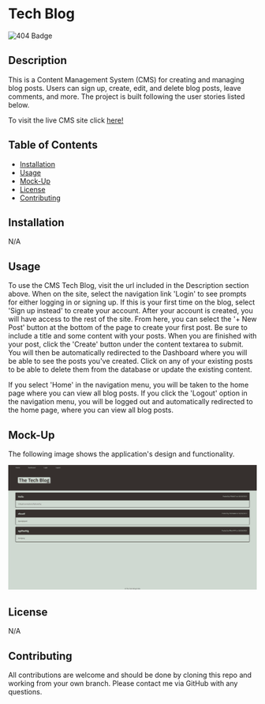# Tech Blog

![404 Badge](https://img.shields.io/badge/No_License_Chosen-red)

## Description

  This is a Content Management System (CMS) for creating and managing blog posts. Users can sign up, create, edit, and delete blog posts, leave comments, and more. The project is built following the user stories listed below.

  To visit the live CMS site click [here!](https://fathomless-castle-41603-a40f60df8d2d.herokuapp.com/)

## Table of Contents

  - [Installation](#installation)
  - [Usage](#usage)
  - [Mock-Up](#mock-up)
  - [License](#license)
  - [Contributing](#contributing)

## Installation

  N/A

## Usage

  To use the CMS Tech Blog, visit the url included in the Description section above. When on the site, select the navigation link 'Login' to see prompts for either logging in or signing up. If this is your first time on the blog, select 'Sign up instead' to create your account. After your account is created, you will have access to the rest of the site. From here, you can select the '+ New Post' button at the bottom of the page to create your first post. Be sure to include a title and some content with your posts. When you are finished with your post, click the 'Create' button under the content textarea to submit. You will then be automatically redirected to the Dashboard where you will be able to see the posts you've created. Click on any of your existing posts to be able to delete them from the database or update the existing content.

  If you select 'Home' in the navigation menu, you will be taken to the home page where you can view all blog posts. If you click the 'Logout' option in the navigation menu, you will be logged out and automatically redirected to the home page, where you can view all blog posts.

## Mock-Up

  The following image shows the application's design and functionality.

  ![Image of tech blog homepage](./public/assets/tech-blog-img.png)

## License

  N/A

## Contributing

  All contributions are welcome and should be done by cloning this repo and working from your own branch. Please contact me via GitHub with any questions.
